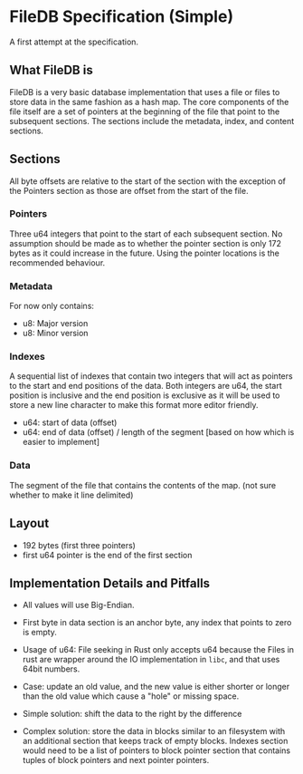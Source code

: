 
# FileDB Specification (Simple)

A first attempt at the specification.

## What FileDB is

FileDB is a very basic database implementation that uses a file or files to store data in the same
fashion as a hash map. The core components of the file itself are a set of pointers at the beginning
of the file that point to the subsequent sections. The sections include the metadata, index, and
content sections.

## Sections

All byte offsets are relative to the start of the section with the exception of the Pointers section
as those are offset from the start of the file.

### Pointers

Three u64 integers that point to the start of each subsequent section. No assumption should be made
as to whether the pointer section is only 172 bytes as it could increase in the future. Using the
pointer locations is the recommended behaviour.

### Metadata

For now only contains:

- u8: Major version
- u8: Minor version

### Indexes

A sequential list of indexes that contain two integers that will act as pointers to the start and
end positions of the data. Both integers are u64, the start position is inclusive and the end
position is exclusive as it will be used to store a new line character to make this format more
editor friendly.

- u64: start of data (offset)
- u64: end of data (offset) / length of the segment [based on how which is easier to implement]

### Data

The segment of the file that contains the contents of the map. (not sure whether to make it line
delimited)

## Layout

- 192 bytes (first three pointers)
- first u64 pointer is the end of the first section

## Implementation Details and Pitfalls

- All values will use Big-Endian.
- First byte in data section is an anchor byte, any index that points to zero is empty.

- Usage of u64: File seeking in Rust only accepts u64 because the Files in rust are wrapper around
	the IO implementation in `libc`, and that uses 64bit numbers.

- Case: update an old value, and the new value is either shorter or longer than the old value which
	cause a "hole" or missing space.
 - Simple solution: shift the data to the right by the difference
 - Complex solution: store the data in blocks similar to an filesystem with an additional section
	 that keeps track of empty blocks. Indexes section would need to be a list of pointers to block
	 pointer section that contains tuples of block pointers and next pointer pointers.
